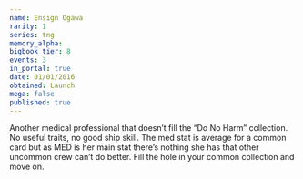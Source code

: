 ```yaml
---
name: Ensign Ogawa
rarity: 1
series: tng
memory_alpha:
bigbook_tier: 8
events: 3
in_portal: true
date: 01/01/2016
obtained: Launch
mega: false
published: true
---
```


Another medical professional that doesn’t fill the “Do No Harm” collection. No useful traits, no good ship skill. The med stat is average for a common card but as MED is her main stat there’s nothing she has that other uncommon crew can’t do better. Fill the hole in your common collection and move on.
